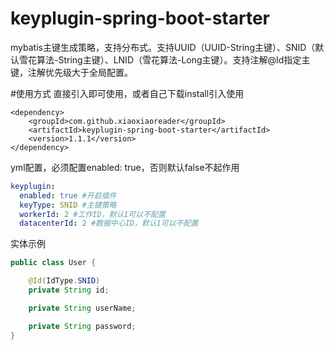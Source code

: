 # keyplugin-spring-boot-starter
mybatis主键生成策略，支持分布式。支持UUID（UUID-String主键）、SNID（默认雪花算法-String主键）、LNID（雪花算法-Long主键）。支持注解@Id指定主键，注解优先级大于全局配置。

#使用方式
直接引入即可使用，或者自己下载install引入使用

```
<dependency>
    <groupId>com.github.xiaoxiaoreader</groupId>
    <artifactId>keyplugin-spring-boot-starter</artifactId>
    <version>1.1.1</version>
</dependency>
```

yml配置，必须配置enabled: true，否则默认false不起作用
```yml
keyplugin:
  enabled: true #开启插件
  keyType: SNID #主键策略
  workerId: 2 #工作ID，默认1可以不配置
  datacenterId: 2 #数据中心ID，默认1可以不配置
```

实体示例
```java
public class User {

    @Id(IdType.SNID)
    private String id;

    private String userName;

    private String password;
}

```

